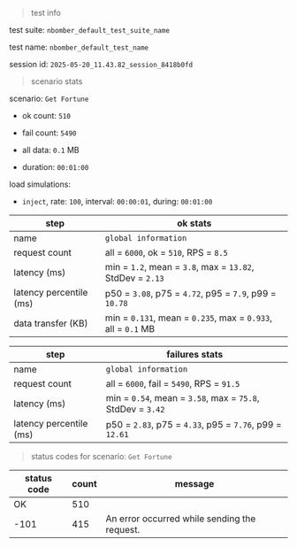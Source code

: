 > test info



test suite: `nbomber_default_test_suite_name`

test name: `nbomber_default_test_name`

session id: `2025-05-20_11.43.82_session_8418b0fd`

> scenario stats



scenario: `Get Fortune`

  - ok count: `510`

  - fail count: `5490`

  - all data: `0.1` MB

  - duration: `00:01:00`

load simulations:

  - `inject`, rate: `100`, interval: `00:00:01`, during: `00:01:00`

|step|ok stats|
|---|---|
|name|`global information`|
|request count|all = `6000`, ok = `510`, RPS = `8.5`|
|latency (ms)|min = `1.2`, mean = `3.8`, max = `13.82`, StdDev = `2.13`|
|latency percentile (ms)|p50 = `3.08`, p75 = `4.72`, p95 = `7.9`, p99 = `10.78`|
|data transfer (KB)|min = `0.131`, mean = `0.235`, max = `0.933`, all = `0.1` MB|


|step|failures stats|
|---|---|
|name|`global information`|
|request count|all = `6000`, fail = `5490`, RPS = `91.5`|
|latency (ms)|min = `0.54`, mean = `3.58`, max = `75.8`, StdDev = `3.42`|
|latency percentile (ms)|p50 = `2.83`, p75 = `4.33`, p95 = `7.76`, p99 = `12.61`|


> status codes for scenario: `Get Fortune`



|status code|count|message|
|---|---|---|
|OK|510||
|-101|415|An error occurred while sending the request.|



